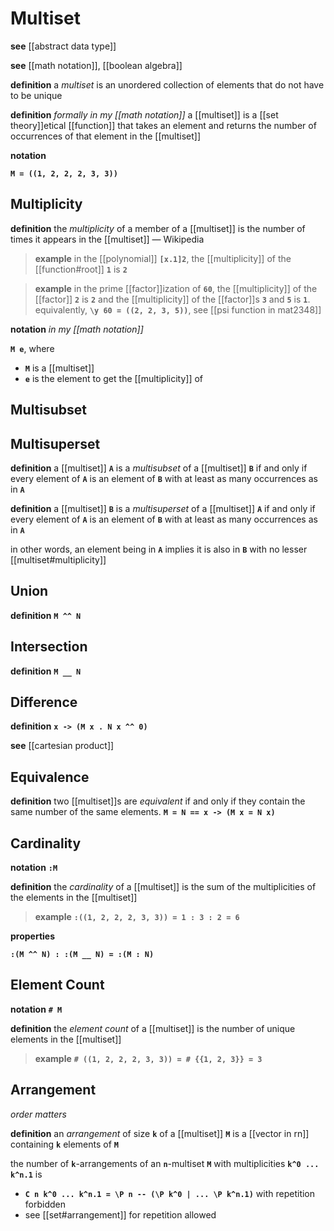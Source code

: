 # Multiset

**see** [[abstract data type]]

**see** [[math notation]], [[boolean algebra]]

**definition** a _multiset_ is an unordered collection of elements that do not have to be unique

**definition** _formally in my [[math notation]]_ a [[multiset]] is a [[set theory]]etical [[function]] that takes an element and returns the number of occurrences of that element in the [[multiset]]

**notation**

**`M = ((1, 2, 2, 2, 3, 3))`**

## Multiplicity

**definition** the _multiplicity_ of a member of a [[multiset]] is the number of times it appears in the [[multiset]] &mdash; Wikipedia

> **example** in the [[polynomial]] **`[x.1]2`**, the [[multiplicity]] of the [[function#root]] **`1`** is **`2`**

> **example** in the prime [[factor]]ization of **`60`**, the [[multiplicity]] of the [[factor]] **`2`** is **`2`** and the [[multiplicity]] of the [[factor]]s **`3`** and **`5`** is **`1`**. equivalently, **`\y 60 = ((2, 2, 3, 5))`**, see [[psi function in mat2348]]

**notation** _in my [[math notation]]_

**`M e`**, where

- **`M`** is a [[multiset]]
- **`e`** is the element to get the [[multiplicity]] of

## Multisubset

## Multisuperset

**definition** a [[multiset]] **`A`** is a _multisubset_ of a [[multiset]] **`B`** if and only if every element of **`A`** is an element of **`B`** with at least as many occurrences as in **`A`**

**definition** a [[multiset]] **`B`** is a _multisuperset_ of a [[multiset]] **`A`** if and only if every element of **`A`** is an element of **`B`** with at least as many occurrences as in **`A`**

in other words, an element being in **`A`** implies it is also in **`B`** with no lesser [[multiset#multiplicity]]

## Union

**definition** **`M ^^ N`**

## Intersection

**definition** **`M __ N`**

## Difference

**definition** **`x -> (M x . N x ^^ 0)`**

**see** [[cartesian product]]

## Equivalence

**definition** two [[multiset]]s are _equivalent_ if and only if they contain the same number of the same elements. **`M = N == x -> (M x = N x)`**

## Cardinality

**notation** **`:M`**

**definition** the _cardinality_ of a [[multiset]] is the sum of the multiplicities of the elements in the [[multiset]]

> **example** **`:((1, 2, 2, 2, 3, 3)) = 1 : 3 : 2 = 6`**

**properties**

**`:(M ^^ N) : :(M __ N) = :(M : N)`**

## Element Count

**notation** **`# M`**

**definition** the _element count_ of a [[multiset]] is the number of unique elements in the [[multiset]]

> **example** **`# ((1, 2, 2, 2, 3, 3)) = # {{1, 2, 3}} = 3`**

## Arrangement

_order matters_

**definition** an _arrangement_ of size **`k`** of a [[multiset]] **`M`** is a [[vector in rn]] containing **`k`** elements of **`M`**

the number of **`k`**-arrangements of an **`n`**-multiset **`M`** with multiplicities **`k^0 ... k^n.1`** is

- **`C n k^0 ... k^n.1 = \P n -- (\P k^0 | ... \P k^n.1)`** with repetition forbidden
- see [[set#arrangement]] for repetition allowed
